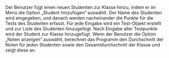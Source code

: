 Der Benutzer fügt einen neuen Studenten zur Klasse hinzu, indem er im Menü die Option „Student hinzufügen“ auswählt. Der Name des Studenten wird eingegeben, und danach werden nacheinander die Punkte für die Tests des Studenten erfasst. Für jede Eingabe wird ein Test-Objekt erstellt und zur Liste des Studenten hinzugefügt. Nach Eingabe aller Testpunkte wird der Student zur Klasse hinzugefügt. Wenn der Benutzer die Option „Noten anzeigen“ auswählt, berechnet das Programm den Durchschnitt der Noten für jeden Studenten sowie den Gesamtdurchschnitt der Klasse und zeigt diese an.